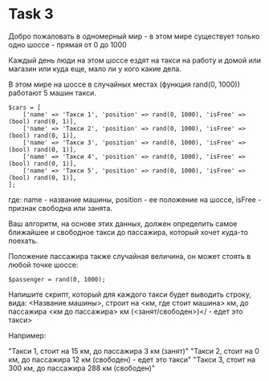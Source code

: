 # Task 3

Добро пожаловать в одномерный мир - в этом мире существует только одно шоссе - прямая от 0 до 1000

Каждый день люди на этом шоссе ездят на такси на работу и домой или магазин или куда еще, мало ли у кого какие дела.

В этом мире на шоссе в случайных местах (функция rand(0, 1000)) работают 5 машин такси.

```
$cars = [
    ['name' => 'Такси 1', 'position' => rand(0, 1000), 'isFree' => (bool) rand(0, 1)],
    ['name' => 'Такси 2', 'position' => rand(0, 1000), 'isFree' => (bool) rand(0, 1)],
    ['name' => 'Такси 3', 'position' => rand(0, 1000), 'isFree' => (bool) rand(0, 1)],
    ['name' => 'Такси 4', 'position' => rand(0, 1000), 'isFree' => (bool) rand(0, 1)],
    ['name' => 'Такси 5', 'position' => rand(0, 1000), 'isFree' => (bool) rand(0, 1)],
];
```

где: name - название машины, position - ее положение на шоссе, isFree - признак свободна или занята.

Ваш алгоритм, на основе этих данных, должен определить самое ближайшее и свободное такси до пассажира, который хочет куда-то поехать.

Положение пассажира также случайная величина, он может стоять в любой точке шоссе:
```
$passenger = rand(0, 1000);
```

Напишите скрипт, который для каждого такси будет выводить строку, вида:
<Название машины>, строит на <км, где стоит машина> км, до пассажира <км до пассажира> км (<занят/свободен>)</ - едет это такси>


Например:

"Такси 1, стоит на 15 км, до пассажира 3 км (занят)"
"Такси 2, стоит на 0 км, до пассажира 12 км (свободен) - едет это такси"
"Такси 3, стоит на 300 км, до пассажира 288 км (свободен)"

